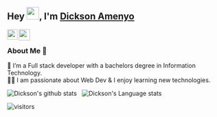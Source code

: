 ## Hey <img src="https://github.com/TheDudeThatCode/TheDudeThatCode/blob/master/Assets/Hi.gif" width="29px">, I'm [Dickson Amenyo](https://www.linkedin.com/in/dickson-amenyo-692807196/) 
<!--
**isupersky/isupersky** is a ✨ _special_ ✨ repository because its `README.md` (this file) appears on your GitHub profile.

Here are some ideas to get you started:

- 🔭 I’m currently working on ...
- 🌱 I’m currently learning ...
- 👯 I’m looking to collaborate on ...
- 🤔 I’m looking for help with ...
- 💬 Ask me about ...
- 📫 How to reach me: ...
- 😄 Pronouns: ...
- ⚡ Fun fact: ...
-->


<a href="https://www.linkedin.com/in/dickson-amenyo-692807196/">
  <img align="left" width="24px" src="https://cdn.jsdelivr.net/npm/simple-icons@v3/icons/linkedin.svg"  />
</a>
<a href="mailto:mailtodkerobean@gmail.com">
  <img align="left" width="26px" src="https://cdn.jsdelivr.net/npm/simple-icons@v3/icons/gmail.svg" />
</a>

<br />

### About Me 🚀
🌱 I’m a Full stack developer with a bachelors degree in Information Technology. </br>
👨‍💻  I am passionate about Web Dev & I enjoy learning new technologies. </br>

![Dickson's github stats](https://github-readme-stats.vercel.app/api?username=dkerobean&show_icons=true&hide_border=true)&nbsp;&nbsp;
![Dickson's Language stats](https://github-readme-stats-eight-theta.vercel.app/api/top-langs/?username=dkerobean&layout=compact&langs_count=8&hide_border=true)
<br />


![visitors](https://visitor-badge.laobi.icu/badge?page_id=dkerobean.dkerobean)
